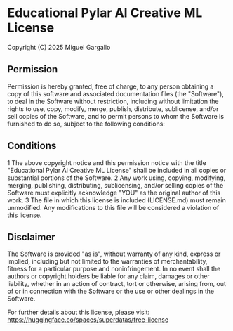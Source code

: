 # Educational Pylar AI Creative ML License

Copyright (C) 2025 Miguel Gargallo

## Permission

Permission is hereby granted, free of charge, to any person obtaining a copy of this software and associated documentation files (the "Software"), to deal in the Software without restriction, including without limitation the rights to use, copy, modify, merge, publish, distribute, sublicense, and/or sell copies of the Software, and to permit persons to whom the Software is furnished to do so, subject to the following conditions:

## Conditions

 1 The above copyright notice and this permission notice with the title "Educational Pylar AI Creative ML License" shall be included in all copies or substantial portions of the Software.
 2 Any work using, copying, modifying, merging, publishing, distributing, sublicensing, and/or selling copies of the Software must explicitly acknowledge "YOU" as the original author of this work.
 3 The file in which this license is included (LICENSE.md) must remain unmodified. Any modifications to this file will be considered a violation of this license.

## Disclaimer

The Software is provided "as is", without warranty of any kind, express or implied, including but not limited to the warranties of merchantability, fitness for a particular purpose and noninfringement. In no event shall the authors or copyright holders be liable for any claim, damages or other liability, whether in an action of contract, tort or otherwise, arising from, out of or in connection with the Software or the use or other dealings in the Software.

For further details about this license, please visit: https://huggingface.co/spaces/superdatas/free-license